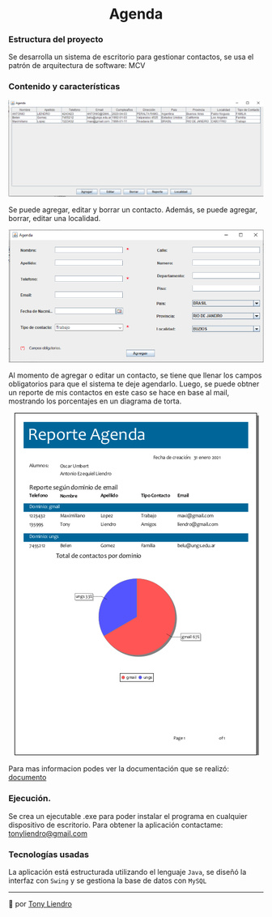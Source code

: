 <h1 align="center"> Agenda</h1>

### Estructura del proyecto
Se desarrolla un sistema de escritorio para gestionar contactos, se usa el patrón de arquitectura de software: MCV

### Contenido y características
<p align="center"><img src="https://github.com/Tony-L-93/Agenda-V1/blob/master/docs/inicio-agenda.png"/></p>
Se puede agregar, editar y borrar un contacto. Además, se puede agregar, borrar, editar una localidad.
<p align="center"><img src="https://github.com/Tony-L-93/Agenda-V1/blob/master/docs/datos.png"/></p>
Al momento de agregar o editar un contacto, se tiene que llenar los campos obligatorios para que el sistema te deje agendarlo.
Luego, se puede obtner un reporte de mis contactos en este caso se hace en base al mail, mostrando los porcentajes en un diagrama de torta.
<p align="center"><img src="https://github.com/Tony-L-93/Agenda-V1/blob/master/docs/reporte.png"/></p>

Para mas informacion podes ver la documentación que se realizó: [documento](https://github.com/Tony-L-93/Agenda-V1/blob/master/docs/Trabajo%20Practico_Inicial_Entrega%204.pdf)

### Ejecución.
Se crea un ejecutable .exe para poder instalar el programa en cualquier dispositivo de escritorio.
Para obtener la aplicación contactame: tonyliendro@gmail.com

### Tecnologías usadas
La aplicación está estructurada utilizando el lenguaje `Java`, se diseñó la interfaz con `Swing` y se gestiona la base de datos con `MySQL` 



---
 📢 por [Tony Liendro](https://github.com/Tony-L-93)
